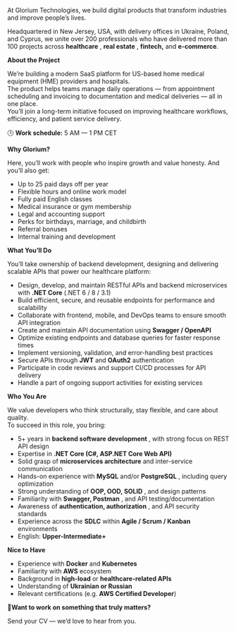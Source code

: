 At Glorium Technologies, we build digital products that transform industries
and improve people’s lives.

Headquartered in New Jersey, USA, with delivery offices in Ukraine, Poland,
and Cyprus, we unite over 200 professionals who have delivered more than 100
projects across **healthcare** , **real estate** , **fintech,** and
**e-commerce**.

**About the Project**

We’re building a modern SaaS platform for US-based home medical equipment
(HME) providers and hospitals.  
The product helps teams manage daily operations — from appointment scheduling
and invoicing to documentation and medical deliveries — all in one place.  
You’ll join a long-term initiative focused on improving healthcare workflows,
efficiency, and patient service delivery.

🕓 **Work schedule:** 5 AM — 1 PM CET

**Why Glorium?**

Here, you’ll work with people who inspire growth and value honesty. And you’ll
also get:

  * Up to 25 paid days off per year
  * Flexible hours and online work model
  * Fully paid English classes
  * Medical insurance or gym membership
  * Legal and accounting support
  * Perks for birthdays, marriage, and childbirth
  * Referral bonuses
  * Internal training and development

**What You’ll Do**

You’ll take ownership of backend development, designing and delivering
scalable APIs that power our healthcare platform:

  * Design, develop, and maintain RESTful APIs and backend microservices with **.NET Core** (.NET 6 / 8 / 3.1)
  * Build efficient, secure, and reusable endpoints for performance and scalability
  * Collaborate with frontend, mobile, and DevOps teams to ensure smooth API integration
  * Create and maintain API documentation using **Swagger / OpenAPI**
  * Optimize existing endpoints and database queries for faster response times
  * Implement versioning, validation, and error-handling best practices
  * Secure APIs through **JWT** and **OAuth2** authentication
  * Participate in code reviews and support CI/CD processes for API delivery
  * Handle a part of ongoing support activities for existing services

**Who You Are**

We value developers who think structurally, stay flexible, and care about
quality.  
To succeed in this role, you bring:

  * 5+ years in **backend software development** , with strong focus on REST API design
  * Expertise in **.NET Core (C#, ASP.NET Core Web API)**
  * Solid grasp of **microservices architecture** and inter-service communication
  * Hands-on experience with **MySQL** and/or **PostgreSQL** , including query optimization
  * Strong understanding of **OOP, OOD, SOLID** , and design patterns
  * Familiarity with **Swagger, Postman** , and API testing/documentation
  * Awareness of **authentication, authorization** , and API security standards
  * Experience across the **SDLC** within **Agile / Scrum / Kanban** environments
  * English: **Upper-Intermediate+**

**Nice to Have**

  * Experience with **Docker** and **Kubernetes**
  * Familiarity with **AWS** ecosystem
  * Background in **high-load** or **healthcare-related APIs**
  * Understanding of **Ukrainian or Russian**
  * Relevant certifications (e.g. **AWS Certified Developer**)

💬**Want to work on something that truly matters?**

Send your CV — we’d love to hear from you.